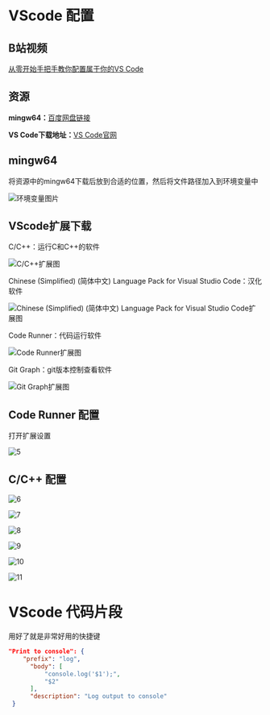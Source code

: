 # VScode 配置

## B站视频

[从零开始手把手教你配置属于你的VS Code](https://www.bilibili.com/video/BV1TT4y1g7aF?spm_id_from=333.999.0.0&vd_source=c7f0a8a1b453261561b18cd69cebd8b3)

## 资源

**mingw64：**[百度网盘链接](https://pan.baidu.com/s/1L8OdqC-4VIfRvU0_cWa4jw?pwd=4i7v)

**VS Code下载地址：**[VS Code官网](https://code.visualstudio.com/)

## mingw64

将资源中的mingw64下载后放到合适的位置，然后将文件路径加入到环境变量中

![环境变量图片](https://github.com/user-attachments/assets/3f23d11a-2dff-4686-b1ff-035da3b6f32f)

## VScode扩展下载

C/C++：运行C和C++的软件

![C/C++扩展图](https://github.com/user-attachments/assets/442f5666-d53a-47a3-8eb9-d1510ee16954)

Chinese (Simplified) (简体中文) Language Pack for Visual Studio Code：汉化软件

![Chinese (Simplified) (简体中文) Language Pack for Visual Studio Code扩展图](https://github.com/user-attachments/assets/6e389ffc-b040-413e-a39c-318b2b059acf)

Code Runner：代码运行软件

![Code Runner扩展图](https://github.com/user-attachments/assets/eb57ec5a-04a2-4eb9-bf18-82db9f51ebc7)

Git Graph：git版本控制查看软件

![Git Graph扩展图](https://github.com/user-attachments/assets/6de51f61-bc8e-403c-91ce-38e70c2d5b5c)

## Code Runner 配置

打开扩展设置

![5](https://github.com/user-attachments/assets/1e12a7e3-1338-499c-82c2-6fb2789983bd)

## C/C++ 配置

![6](https://github.com/user-attachments/assets/36ee4d88-7291-4a9d-97ac-9a926a38e367)

![7](https://github.com/user-attachments/assets/1623b70b-c47f-4f20-afce-b1bee020a90f)

![8](https://github.com/user-attachments/assets/8c0620e5-7717-46ab-8a82-46cbabf79b96)

![9](https://github.com/user-attachments/assets/bde10f96-b4a0-486c-a28d-16c10b8880fa)

![10](https://github.com/user-attachments/assets/efd71fc0-dddc-407e-bc95-1f1b091aadb3)

![11](https://github.com/user-attachments/assets/c8032e09-4c38-4be5-b35f-46cbb1a77be2)

# VScode 代码片段

用好了就是非常好用的快捷键

```json
"Print to console": {
    "prefix": "log",
 	  "body": [
 		  "console.log('$1');",
 		  "$2"
 	  ],
 	  "description": "Log output to console"
 }
```